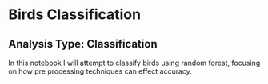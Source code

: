 
# Birds Classification

## Analysis Type: Classification

In this notebook I will attempt to classify birds using random forest, focusing on how pre processing techniques can effect accuracy. 